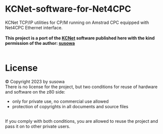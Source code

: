 # KCNet-software-for-Net4CPC
KCNet TCP/IP utilities for CP/M running on Amstrad CPC equipped with Net4CPC Ethernet interface.</br>
</br>
**This project is a port of the [KCNet](http://kc85.info/index.php/kcnet-75.html) software published here with the kind permission of the author: [susowa](http://kc85.info/index.php/kontakt-topmenu.html)** </br>
</br>
# License
© Copyright 2023 by susowa</br>
There is no license for the project, but two conditions for reuse of hardware and software on the z80 side:
 - only for private use, no commercial use allowed
 - protection of copyrights in all documents and source files</br>
 </br>
 If you comply with both conditions, you are allowed to reuse the project and pass it on to other private users.
